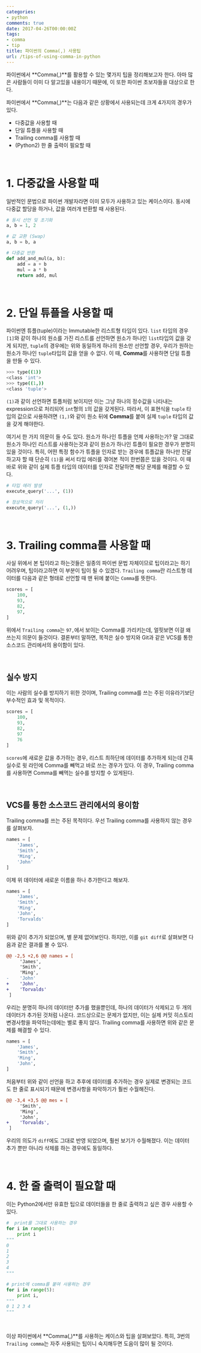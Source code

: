 ```yaml
---
categories:
- python
comments: true
date: 2017-04-26T00:00:00Z
tags:
- comma
- tip
title: 파이썬의 Comma(,) 사용팁
url: /tips-of-using-comma-in-python
---
```


파이썬에서 **Comma(,)**를 활용할 수 있는 몇가지 팁을 정리해보고자 한다. 아마 많은 사람들이 이미 다 알고있을 내용이기 때문에, 이 또한 파이썬 초보자들을 대상으로 한다.



파이썬에서 **Comma(,)**는 다음과 같은 상황에서 사용되는데 크게 4가지의 경우가 있다.

* 다중값을 사용할 때
* 단일 튜플을 사용할 때
* Trailing comma를 사용할 때
* (Python2) 한 줄 출력이 필요할 때

<br>

# 1. 다중값을 사용할 때 

일반적인 문법으로 파이썬 개발자라면 이미 모두가 사용하고 있는 케이스이다. 동시에 다중값 할당을 하거나, 값을 여러개 반환할 때 사용된다.

```python
# 동시 선언 및 초기화
a, b = 1, 2

# 값 교환 (Swap)
a, b = b, a

# 다중값 반환
def add_and_mul(a, b):
    add = a + b
    mul = a * b
    return add, mul
```

<br>

# 2. 단일 튜플을 사용할 때

파이썬엔 튜플(tuple)이라는 Immutable한 리스트형 타입이 있다. `list` 타입의 경우 `[1]`와 같이 하나의 원소를 가진 리스트를 선언하면 원소가 하나인 `list`타입의 값을 갖게 되지만, `tuple`의 경우에는 위와 동일하게 하나의 원소만 선언할 경우, 우리가 원하는 원소가 하나인 `tuple`타입의 값을 얻을 수 없다. 이 때, **Comma**를 사용하면 단일 튜플을 만들 수 있다.

```bash
>>> type((1))
<class 'int'>
>>> type((1,))
<class 'tuple'>
```

`(1)`과 같이 선언하면 튜플처럼 보이지만 이는 그냥 하나의 정수값을 나타내는 expression으로 처리되어 `int`형의 `1`의 값을 갖게된다. 따라서, 이 표현식을 `tuple` 타입의 값으로 사용하려면 `(1,)`와 같이 원소 뒤에 **Comma**를 붙여 실제 `tuple` 타입의 값을 갖게 해야한다.

여기서 한 가지 의문이 들 수도 있다. 원소가 하나인 튜플을 언제 사용하는가? 말 그대로 원소가 하나인 리스트를 사용하는것과 같이 원소가 하나인 튜플이 필요한 경우가 분명히 있을 것이다. 특히, 어떤 특정 함수가 튜플을 인자로 받는 경우에 튜플값을 하나만 전달하고자 할 때 단순히 `(1)`을 써서 타입 에러를 겪어본 적이 한번쯤은 있을 것이다. 이 때 바로 위와 같이 실제 튜플 타입의 데이터를 인자로 전달하면 해당 문제를 해결할 수 있다.

```python
# 타입 에러 발생
execute_query('...', (1))

# 정상적으로 처리
execute_query('...', (1,))
```

<br>

# 3. Trailing comma를 사용할 때

사실 위에서 본 팁이라고 하는것들은 일종의 파이썬 문법 자체이므로 팁이라고는 하기 어려우며, 팁이라고하면 이 부분이 팁이 될 수 있겠다. `Trailing comma`란 리스트형 데이터를 다음과 같은 형태로 선언할 때 맨 뒤에 붙이는 `Comma`를 뜻한다.

```python
scores = [
    100,
    93,
    82,
    97,
]
```

위에서 `Trailing comma`는 `97,`에서 보이는 Comma를 가리키는데, 얼핏보면 이걸 왜 쓰는지 의문이 들것이다. 결론부터 말하면, 목적은 실수 방지와 Git과 같은 VCS를 통한 소스코드 관리에서의 용이함이 있다.

<br>

## 실수 방지

이는 사람의 실수를 방지하기 위한 것이며, Trailing comma를 쓰는 주된 이유라기보단 부수적인 효과 및 목적이다.

```python
scores = [
    100,
    93,
    82,
    97
    76
]
```

`scores`에 새로운 값을 추가하는 경우, 리스트 최하단에 데이터를 추가하게 되는데 간혹 실수로 윗 라인에 Comma를 빼먹고 바로 쓰는 경우가 있다. 이 경우, Trailing comma를 사용하면 Comma를 빼먹는 실수를 방지할 수 있게된다.

<br>

## VCS를 통한 소스코드 관리에서의 용이함

Trailing comma를 쓰는 주된 목적이다. 우선 Trailing comma를 사용하지 않는 경우를 살펴보자.

```python
names = [
    'James',
    'Smith',
    'Ming',
    'John'
]
```

이제 위 데이터에 새로운 이름을 하나 추가한다고 해보자.

```python
names = [
    'James',
    'Smith',
    'Ming',
    'John',
    'Torvalds'
]
```

위와 같이 추가가 되었으며, 별 문제 없어보인다. 하지만, 이를 `git diff`로 살펴보면 다음과 같은 결과를 볼 수 있다.

```diff
@@ -2,5 +2,6 @@ names = [
     'James',
     'Smith',
     'Ming',
-    'John'
+    'John',
+    'Torvalds'
 ]
```

우리는 분명히 하나의 데이터만 추가를 했을뿐인데, 하나의 데이터가 삭제되고 두 개의 데이터가 추가된 것처럼 나온다. 코드상으로는 문제가 없지만, 이는 실제 커밋 히스토리 변경사항을 파악하는데에는 별로 좋지 않다. Trailing comma를 사용하면 위와 같은 문제를 해결할 수 있다.

```python
names = [
    'James',
    'Smith',
    'Ming',
    'John',
]
```

처음부터 위와 같이 선언을 하고 추후에 데이터를 추가하는 경우 실제로 변경되는 코드도 한 줄로 표시되기 때문에 변경사항을 파악하기가 훨씬 수월해진다.

```diff
@@ -3,4 +3,5 @@ mes = [
     'Smith',
     'Ming',
     'John',
+    'Torvalds',
 ]
```

우리의 의도가 `diff`에도 그대로 반영 되었으며, 훨씬 보기가 수월해졌다. 이는 데이터 추가 뿐만 아니라 삭제를 하는 경우에도 동일하다.

<br>

# 4. 한 줄 출력이 필요할 때

이는 Python2에서만 유효한 팁으로 데이터들을 한 줄로 출력하고 싶은 경우 사용할 수 있다.

```python
#  print를 그대로 사용하는 경우
for i in range(5):
    print i
"""
0
1
2
3
4
"""

# print에 comma를 붙여 사용하는 경우
for i in range(5):
    print i,
"""
0 1 2 3 4
"""
```

<br>

이상 파이썬에서 **Comma(,)**를 사용하는 케이스와 팁을 살펴보았다. 특히, 3번의 `Trailing comma`는 자주 사용되는 팁이니 숙지해두면 도음이 많이 될 것이다.